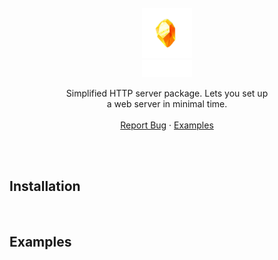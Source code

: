 <br />
<div align="center">
  <img src=".github/topaz.png" alt="Logo" width="80">
  <br>
  <img src=".github/title.svg" alt="Logo" width="80">

  <p align="center">
    Simplified HTTP server package. Lets you  set up<br> a web server in minimal time.
    <br />
    <br />
    <a href="https://github.com/jesperkha/topaz/issues">Report Bug</a>
    ·
    <a href="#examples">Examples</a>
  </p>
</div>

<br>
<br>

## Installation

<br>

## Examples
